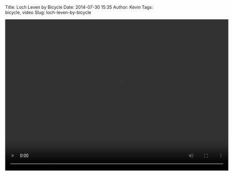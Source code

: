 Title: Loch Leven by Bicycle
Date: 2014-07-30 15:35
Author: Kevin
Tags: bicycle, video
Slug: loch-leven-by-bicycle

<video width="720" height="488" controls class="align-center" loading="lazy">
    <source src="{static}/media/video/2014-07-30 loch leven by bicycle.mp4" type="video/mp4">
    Your browser does not support the video tag.
</video>
